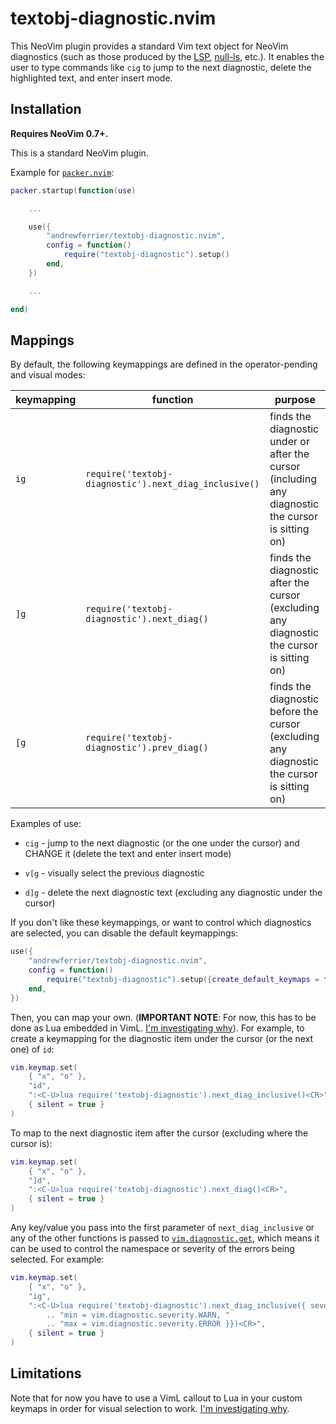 # textobj-diagnostic.nvim

This NeoVim plugin provides a standard Vim text object for NeoVim diagnostics
(such as those produced by the [LSP](https://neovim.io/doc/user/lsp.html),
[null-ls](https://github.com/jose-elias-alvarez/null-ls.nvim), etc.). It enables
the user to type commands like `cig` to jump to the next diagnostic,
delete the highlighted text, and enter insert mode.

## Installation

**Requires NeoVim 0.7+.**

This is a standard NeoVim plugin.

Example for [`packer.nvim`](https://github.com/wbthomason/packer.nvim):

```lua
packer.startup(function(use)

    ...

    use({
        "andrewferrier/textobj-diagnostic.nvim",
        config = function()
            require("textobj-diagnostic").setup()
        end,
    })

    ...

end)
```

## Mappings

By default, the following keymappings are defined in the operator-pending and visual modes:

| keymapping | function                                              | purpose                                                                                            |
| -          | -                                                     | -                                                                                                  |
| `ig`       | `require('textobj-diagnostic').next_diag_inclusive()` | finds the diagnostic under or after the cursor (including any diagnostic the cursor is sitting on) |
| `]g`       | `require('textobj-diagnostic').next_diag()`           | finds the diagnostic after the cursor (excluding any diagnostic the cursor is sitting on)          |
| `[g`       | `require('textobj-diagnostic').prev_diag()`           | finds the diagnostic before the cursor (excluding any diagnostic the cursor is sitting on)         |

Examples of use:

*   `cig` - jump to the next diagnostic (or the one under the cursor) and CHANGE
    it (delete the text and enter insert mode)

*   `v[g` - visually select the previous diagnostic

*   `d]g` - delete the next diagnostic text (excluding any diagnostic under the
    cursor)

If you don't like these keymappings, or want to control which diagnostics are
selected, you can disable the default keymappings:

```lua
use({
    "andrewferrier/textobj-diagnostic.nvim",
    config = function()
        require("textobj-diagnostic").setup({create_default_keymaps = false})
    end,
})
```

Then, you can map your own. (**IMPORTANT NOTE**: For now, this has to be done as Lua embedded in VimL. [I'm investigating
why](https://github.com/andrewferrier/textobj-diagnostic.nvim/issues/4)). For example, to create a keymapping for the
diagnostic item under the cursor (or the next one) of `id`:

```lua
vim.keymap.set(
    { "x", "o" },
    "id",
    ":<C-U>lua require('textobj-diagnostic').next_diag_inclusive()<CR>",
    { silent = true }
)
```

To map to the next diagnostic item after the cursor (excluding where the cursor
is):

```lua
vim.keymap.set(
    { "x", "o" },
    "]d",
    ":<C-U>lua require('textobj-diagnostic').next_diag()<CR>",
    { silent = true }
)
```

Any key/value you pass into the first parameter of `next_diag_inclusive` or any
of the other functions is passed to
[`vim.diagnostic.get`](https://neovim.io/doc/user/diagnostic.html#vim.diagnostic.get\(\)),
which means it can be used to control the namespace or severity of the errors
being selected. For example:

```lua
vim.keymap.set(
    { "x", "o" },
    "ig",
    ":<C-U>lua require('textobj-diagnostic').next_diag_inclusive({ severity = { "
        .. "min = vim.diagnostic.severity.WARN, "
        .. "max = vim.diagnostic.severity.ERROR }})<CR>",
    { silent = true }
)
```

## Limitations

Note that for now you have to use a VimL callout to Lua in your custom keymaps
in order for visual selection to work. [I'm investigating
why](https://github.com/andrewferrier/textobj-diagnostic.nvim/issues/4).
